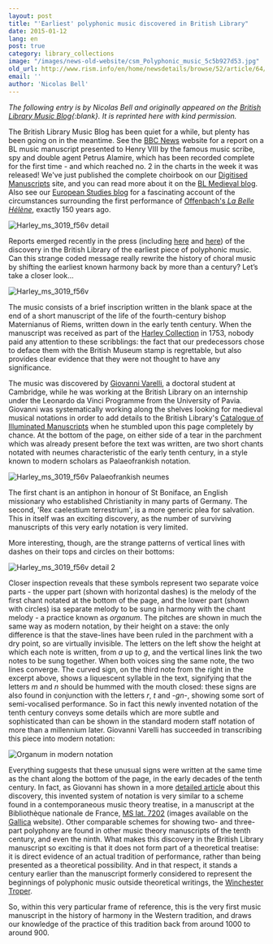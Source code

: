 ```yaml
---
layout: post
title: "'Earliest' polyphonic music discovered in British Library"
date: 2015-01-12
lang: en
post: true
category: library_collections
image: "/images/news-old-website/csm_Polyphonic_music_5c5b927d53.jpg"
old_url: http://www.rism.info/en/home/newsdetails/browse/52/article/64/earliest-polyphonic-music-discovered-in-british-library.html
email: ''
author: 'Nicolas Bell'
---
```


_The following entry is by Nicolas Bell and originally appeared on the [British Library Music Blog](http://britishlibrary.typepad.co.uk/music/2014/12/earliest-polyphonic-music-discovered-in-british-library.html){:blank}. It is reprinted here with kind permission._

The British Library Music Blog has been quiet for a while, but plenty has been going on in the meantime. See the [BBC News](http://www.bbc.co.uk/news/uk-england-london-29693410) website for a report on a BL music manuscript presented to Henry VIII by the famous music scribe, spy and double agent Petrus Alamire, which has been recorded complete for the first time - and which reached no. 2 in the charts in the week it was released! We've just published the complete choirbook on our [Digitised Manuscripts](http://www.bl.uk/manuscripts/FullDisplay.aspx?index=0&ref=Royal_MS_8_G_VII) site, and you can read more about it on the [BL Medieval blog](http://britishlibrary.typepad.co.uk/digitisedmanuscripts/2014/12/tudor-scribe-and-spy-at-no-2-in-the-official-classical-charts.html). Also see our [European Studies blog](http://britishlibrary.typepad.co.uk/european/2014/12/a-dish-fit-for-the-gods.html) for a fascinating account of the circumstances surrounding the first performance of [Offenbach's _La Belle Hélène_](http://www.bl.uk/manuscripts/FullDisplay.aspx?index=6&ref=Zweig_MS_72), exactly 150 years ago.

![Harley_ms_3019_f56v detail](http://britishlibrary.typepad.co.uk/.a/6a00d8341c464853ef01b8d0ac7683970c-pi)

Reports emerged recently in the press (including [here](http://www.theguardian.com/music/2014/dec/17/polyphonic-music-fragment-origins-rewritten) and [here](http://www.telegraph.co.uk/culture/music/music-news/11297635/Manuscript-showing-birth-of-1000-years-of-choral-music-discovered.html)) of the discovery in the British Library of the earliest piece of polyphonic music. Can this strange coded message really rewrite the history of choral music by shifting the earliest known harmony back by more than a century? Let’s take a closer look…

![Harley_ms_3019_f56v](http://britishlibrary.typepad.co.uk/.a/6a00d8341c464853ef01b8d0ac4d70970c-pi)

The music consists of a brief inscription written in the blank space at the end of a short manuscript of the life of the fourth-century bishop Maternianus of Riems, written down in the early tenth century. When the manuscript was received as part of the [Harley Collection](http://www.bl.uk/reshelp/findhelprestype/manuscripts/harleymss/harleymss.html) in 1753, nobody paid any attention to these scribblings: the fact that our predecessors chose to deface them with the British Museum stamp is regrettable, but also provides clear evidence that they were not thought to have any significance.

The music was discovered by [Giovanni Varelli](https://www.mus.cam.ac.uk/), a doctoral student at Cambridge, while he was working at the British Library on an internship under the Leonardo da Vinci Programme from the University of Pavia. Giovanni was systematically working along the shelves looking for medieval
musical notations in order to add details to the British Library's [Catalogue of Illuminated Manuscripts](http://www.bl.uk/catalogues/illuminatedmanuscripts/record.asp?MSID=4050&CollID=8&NStart=3019) when he stumbled upon this page completely by chance. At the bottom of the page, on either side of a tear in the parchment which was already present before the text was written, are two short chants notated with neumes characteristic of the early tenth century, in a style known to modern scholars as Palaeofrankish notation.

![Harley_ms_3019_f56v Palaeofrankish neumes](http://a1.typepad.com/6a0163068f2bbe970d01b8d0ac7509970c-pi)

The first chant is an antiphon in honour of St Boniface, an English missionary who established Christianity in many parts of Germany. The second, 'Rex caelestium terrestrium', is a more generic plea for salvation. This in itself was an exciting discovery, as the number of surviving manuscripts of this very early notation is very limited.

More interesting, though, are the strange patterns of vertical lines with dashes on their tops and circles on their bottoms:

![Harley_ms_3019_f56v detail 2](http://britishlibrary.typepad.co.uk/.a/6a00d8341c464853ef01bb07c75ac0970d-pi)

Closer inspection reveals that these symbols represent two separate voice parts - the upper part (shown with horizontal dashes) is the melody of the first chant notated at the bottom of the page, and the lower part (shown with circles) isa separate melody to be sung in harmony with the chant melody - a practice known as _organum_. The pitches are shown in much the same way as modern notation, by their height on a stave: the only difference is that the stave-lines have been ruled in the parchment with a dry point, so are virtually invisible. The letters on the left show the height at which each note is written, from _a_ up to _g_, and the vertical lines link the two notes to be sung together. When both voices sing the same note, the two lines converge. The curved sign, on the third note from the right in the excerpt above, shows a liquescent syllable in the text, signifying that the letters _m_ and _n_ should be hummed with the mouth closed: these signs are also found in conjunction with the letters _r_, _t_ and -_gn_-, showing some sort of semi-vocalised performance. So in fact this newly invented notation of the tenth century conveys some details which are more subtle and sophisticated than can be shown in the standard modern staff notation of more than a millennium later. Giovanni Varelli has succeeded in transcribing this piece into modern notation:

![Organum in modern notation](http://britishlibrary.typepad.co.uk/.a/6a00d8341c464853ef01b8d0ac697b970c-pi)

Everything suggests that these unusual signs were written at the same time as the chant along the bottom of the page, in the early decades of the tenth century. In fact, as Giovanni has shown in a more [detailed article](http://journals.cambridge.org/action/displayAbstract?aid=9017444) about this discovery, this invented system of notation is very similar to a scheme found in a contemporaneous music theory treatise, in a manuscript at the Bibliothèque nationale de France, [MS lat. 7202](http://gallica.bnf.fr/ark:/12148/btv1b8432473s/f119.image.r=7202.langEN) (images available on the [Gallica](http://gallica.bnf.fr/ark:/12148/btv1b8432473s/f119.image.r=7202.langEN) website). Other comparable schemes for showing two- and three-part polyphony are found in other music theory manuscripts of the tenth century, and even the ninth. What makes this discovery in the British Library manuscript so exciting is that it does not form part of a theoretical treatise: it is direct evidence of an actual tradition of performance, rather than being presented as a theoretical possibility. And in that respect, it stands a century earlier than the manuscript formerly considered to represent the beginnings of polyphonic music outside theoretical writings, the [Winchester Troper](http://parkerweb.stanford.edu/parker/actions/manuscript_description_long_display.do?ms_no=473).

So, within this very particular frame of reference, this is the very first music manuscript in the history of harmony in the Western tradition, and draws our knowledge of the practice of this tradition back from around 1000 to around 900.
